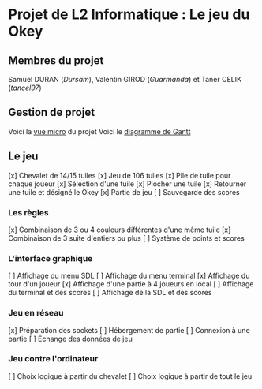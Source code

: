  # Projet de L2 Informatique : Le jeu du Okey
## Membres du projet
Samuel DURAN (_Dursam_), Valentin GIROD (_Guarmanda_) et Taner CELIK (_tancel97_)

## Gestion de projet
Voici la [vue micro](https://trello.com/b/gQjKANUW/projet-okey) du projet
Voici le [diagramme de Gantt](https://onedrive.live.com/View.aspx?resid=98EC20023F1E6EC2!116&authkey=!ADXCvBvONsHHCVo)

## Le jeu
[x] Chevalet de 14/15 tuiles
[x] Jeu de 106 tuiles
[x] Pile de tuile pour chaque joueur
[x] Sélection d'une tuile
[x] Piocher une tuile
[x] Retourner une tuile et désigné le Okey
[x] Partie de jeu
[ ] Sauvegarde des scores

### Les règles
[x] Combinaison de 3 ou 4 couleurs différentes d'une même tuile
[x] Combinaison de 3 suite d'entiers ou plus
[ ] Système de points et scores

### L'interface graphique
[ ] Affichage du menu SDL
[ ] Affichage du menu terminal
[x] Affichage du tour d'un joueur
[x] Affichage d'une partie à 4 joueurs en local
[ ] Affichage du terminal et des scores
[ ] Affichage de la SDL et des scores

### Jeu en réseau
[x] Préparation des sockets
[ ] Hébergement de partie
[ ] Connexion à une partie
[ ] Échange des données de jeu

### Jeu contre l'ordinateur
[ ] Choix logique à partir du chevalet
[ ] Choix logique à partir de tout le jeu
